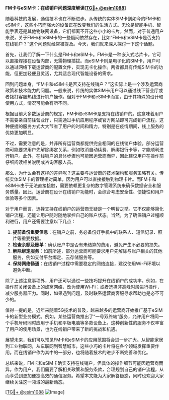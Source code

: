 **FM卡与eSIM卡：在线销户问题深度解读[[TG💪+ @esim1088](https://t.me/s/esim1088)]**

随着科技的发展，通信技术也在不断进步。从传统的实体SIM卡到如今的FM卡和eSIM卡，这些小巧而强大的设备正在改变我们的生活方式。无论是智能手机、智能手表还是其他物联网设备，它们都离不开这些小小的卡片。然而，对于普通用户来说，关于FM卡和eSIM卡的一些疑问依然存在，比如“FM卡和eSIM卡是否支持在线销户？”这个问题就经常被提及。今天，我们就来深入探讨一下这个话题。

首先，让我们了解一下什么是FM卡和eSIM卡。FM卡是一种嵌入式芯片卡，它可以直接焊接在设备内部，无需物理插拔。而eSIM卡则是电子化的SIM卡，用户可以通过网络下载运营商的配置文件，实现无卡化操作。两者都具有传统SIM卡的功能，但更加轻便且灵活，尤其适合现代智能设备的需求。

回到问题本身，“FM卡和eSIM卡是否支持在线销户？”这实际上是一个涉及运营商政策和技术能力的问题。一般来说，传统的实体SIM卡用户可以通过线下营业厅或者拨打客服热线进行销户操作。但对于FM卡和eSIM卡而言，由于其特殊的设计和使用方式，情况可能会有所不同。

根据目前大多数运营商的规定，FM卡和eSIM卡是支持在线销户的。这意味着用户不需要亲自前往营业厅，只需通过手机应用程序或官方网站即可完成销户流程。这种便捷的服务方式大大节省了用户的时间和精力，特别是在疫情期间，线上服务的优势更加明显。

不过，需要注意的是，并非所有运营商都提供完全相同的在线销户体验。部分运营商可能要求用户先解除绑定关系，例如取消自动续费、解绑银行卡等，才能顺利进行销户。此外，在线销户的具体步骤也可能因运营商而异，因此建议用户在操作前仔细阅读相关说明或咨询客服人员。

那么，为什么会有这样的差异呢？这主要与运营商的技术架构和服务策略有关。传统实体SIM卡的管理相对简单，因为用户可以直接接触到物理卡片。而FM卡和eSIM卡由于无法直接接触，需要依赖更复杂的数字管理系统来确保数据安全和服务质量。因此，运营商在设计在线销户功能时，会综合考虑安全性、便捷性和用户体验等多个因素。

对于用户而言，选择支持在线销户的运营商无疑是一个明智之举。它不仅能够简化销户流程，还能让用户随时随地掌控自己的账户状态。当然，为了确保销户过程顺利进行，用户还需要注意以下几点：

1. **提前备份重要信息**：在销户之前，务必备份好手机中的联系人、短信记录、照片等重要数据。
2. **检查余额及账单**：确认账户中是否有未结算的费用，避免产生不必要的损失。
3. **解除绑定服务**：如前所述，部分运营商可能要求用户先解除与账户相关的其他服务，例如支付平台绑定、云存储服务等。
4. **保持网络畅通**：在线销户过程中需要稳定的网络连接，建议使用Wi-Fi环境以避免中断。

除了上述注意事项外，用户还可以通过一些技巧提升在线销户的成功率。例如，在操作前关闭设备上的蜂窝网络，改为使用Wi-Fi；或者选择非高峰时段进行操作，减少服务器压力。同时，如果遇到问题，及时联系运营商客服寻求帮助也是必不可少的。

值得一提的是，近年来随着5G技术的普及，越来越多的运营商开始推广基于eSIM卡的新型业务模式。例如，某些运营商推出了“一号双终端”服务，允许用户将同一个手机号码同时应用于手机和平板电脑等多款设备上。这种创新性的服务不仅丰富了用户的使用场景，也为在线销户带来了新的挑战和机遇。

展望未来，我们可以预见FM卡和eSIM卡的应用范围将会进一步扩大。从智能家居到工业物联网，从车联网到智慧城市，这些小巧的卡片将在各个领域发挥重要作用。而在线销户作为其中的一部分，也将随着技术的进步不断完善和优化。

总结来说，FM卡和eSIM卡确实支持在线销户，但具体的操作细节可能因运营商而异。作为用户，我们需要了解相关政策和服务条款，合理规划自己的销户流程，从而享受到更加便捷高效的通信服务。希望本文能为大家解答疑惑，同时也欢迎大家继续关注这一领域的最新动态。

[[TG💪+ @esim1088](https://t.me/s/esim1088) ![Image](https://i.postimg.cc/4NQfJmqS/Snipaste-2025-05-13-00-14-12.png)]
